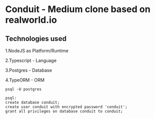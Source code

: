 # Conduit - Medium clone based on realworld.io

## Technologies used

1.NodeJS as Platform/Runtime

2.Typescript - Language

3.Postgres - Database

4.TypeORM - ORM

```Postgres setup
psql -U postgres

psql:
create database conduit;
create user conduit with encrypted password 'conduit';
grant all privileges on database conduit to conduit;
```
